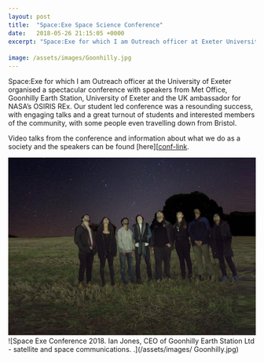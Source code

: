 ```yaml
---
layout: post
title:  "Space:Exe Space Science Conference"
date:   2018-05-26 21:15:05 +0000
excerpt: "Space:Exe for which I am Outreach officer at Exeter University organised a spectacular conference with speakers from Met Office, Goonhilly Earth Station & UK ambassador for NASA’s OSIRIS REx."

image: /assets/images/Goonhilly.jpg
---
```

Space:Exe for which I am Outreach officer at the University of Exeter organised a spectacular conference with speakers from Met Office, Goonhilly Earth Station, University of Exeter and the UK ambassador for NASA’s OSIRIS REx.
Our student led conference was a resounding success, with engaging talks and a great turnout of students and interested members of the community, with some people even travelling down from Bristol.

Video talks from the conference and information about what we do as a society and the speakers can be found [here][[conf-link].
 


![Myself and the team at a stargazing social.](/assets/images/SpaceExeStarGaze.png)
![Space Exe Conference 2018. Ian Jones, CEO of Goonhilly Earth Station Ltd - satellite and space communications.
.](/assets/images/ Goonhilly.jpg)



[conf-link]: https://spaceexe.org/conf/2018/

